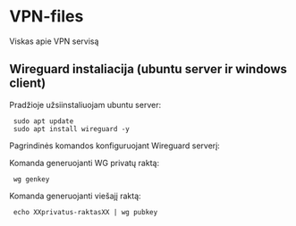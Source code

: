# VPN-files
Viskas apie VPN servisą

## Wireguard instaliacija (ubuntu server ir windows client)

Pradžioje užsiinstaliuojam ubuntu server:

     sudo apt update
     sudo apt install wireguard -y

Pagrindinės komandos konfiguruojant Wireguard serverį:

Komanda generuojanti WG privatų raktą:

     wg genkey

Komanda generuojanti viešajį raktą:

     echo XXprivatus-raktasXX | wg pubkey 


